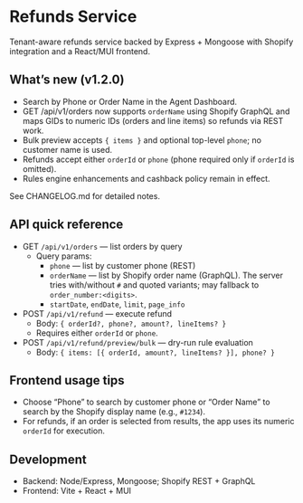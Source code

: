 # Refunds Service

Tenant-aware refunds service backed by Express + Mongoose with Shopify integration and a React/MUI frontend.

## What’s new (v1.2.0)

- Search by Phone or Order Name in the Agent Dashboard.
- GET /api/v1/orders now supports `orderName` using Shopify GraphQL and maps GIDs to numeric IDs (orders and line items) so refunds via REST work.
- Bulk preview accepts `{ items }` and optional top-level `phone`; no customer name is used.
- Refunds accept either `orderId` or `phone` (phone required only if `orderId` is omitted).
- Rules engine enhancements and cashback policy remain in effect.

See CHANGELOG.md for detailed notes.

## API quick reference

- GET `/api/v1/orders` — list orders by query
  - Query params:
    - `phone` — list by customer phone (REST)
    - `orderName` — list by Shopify order name (GraphQL). The server tries with/without `#` and quoted variants; may fallback to `order_number:<digits>`.
    - `startDate`, `endDate`, `limit`, `page_info`
- POST `/api/v1/refund` — execute refund
  - Body: `{ orderId?, phone?, amount?, lineItems? }`
  - Requires either `orderId` or `phone`.
- POST `/api/v1/refund/preview/bulk` — dry-run rule evaluation
  - Body: `{ items: [{ orderId, amount?, lineItems? }], phone? }`

## Frontend usage tips

- Choose “Phone” to search by customer phone or “Order Name” to search by the Shopify display name (e.g., `#1234`).
- For refunds, if an order is selected from results, the app uses its numeric `orderId` for execution.

## Development

- Backend: Node/Express, Mongoose; Shopify REST + GraphQL
- Frontend: Vite + React + MUI


